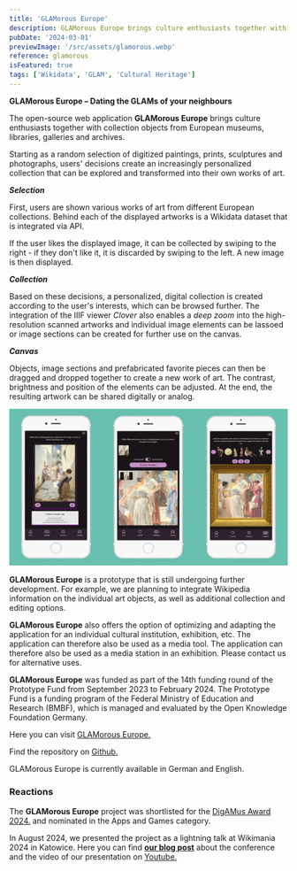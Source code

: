 ```yaml
---
title: 'GLAMorous Europe'
description: GLAMorous Europe brings culture enthusiasts together with collection objects from European museums, libraries, galleries and archives! Starting as a random selection of digitized paintings, prints, sculptures and photographs, an increasingly personalized collection is created that can be explored and transformed into your own works of art.
pubDate: '2024-03-01'
previewImage: '/src/assets/glamorous.webp'
reference: glamorous
isFeatured: true
tags: ['Wikidata', 'GLAM', 'Cultural Heritage']
---
```


**GLAMorous Europe – Dating the GLAMs of your neighbours**

The open-source web application **GLAMorous Europe** brings culture enthusiasts together with collection objects from European museums, libraries, galleries and archives.

Starting as a random selection of digitized paintings, prints, sculptures and photographs, users' decisions create an increasingly personalized collection that can be explored and transformed into their own works of art.

**_Selection_**

First, users are shown various works of art from different European collections. Behind each of the displayed artworks is a Wikidata dataset that is integrated via API.

If the user likes the displayed image, it can be collected by swiping to the right - if they don't like it, it is discarded by swiping to the left. A new image is then displayed.

**_Collection_**

Based on these decisions, a personalized, digital collection is created according to the user's interests, which can be browsed further. The integration of the IIIF viewer _Clover_ also enables a _deep zoom_ into the high-resolution scanned artworks and individual image elements can be lassoed or image sections can be created for further use on the canvas.

**_Canvas_**

Objects, image sections and prefabricated favorite pieces can then be dragged and dropped together to create a new work of art. The contrast, brightness and position of the elements can be adjusted. At the end, the resulting artwork can be shared digitally or analog.

![GLAMorous Europe](/src/assets/glam1.webp)

**GLAMorous Europe** is a prototype that is still undergoing further development. For example, we are planning to integrate Wikipedia information on the individual art objects, as well as additional collection and editing options.

**GLAMorous Europe** also offers the option of optimizing and adapting the application for an individual cultural institution, exhibition, etc. The application can therefore also be used as a media tool. The application can therefore also be used as a media station in an exhibition. Please contact us for alternative uses.

**GLAMorous Europe** was funded as part of the 14th funding round of the Prototype Fund from September 2023 to February 2024. The Prototype Fund is a funding program of the Federal Ministry of Education and Research (BMBF), which is managed and evaluated by the Open Knowledge Foundation Germany.

Here you can visit [GLAMorous Europe.](https://www.glam-europe.de/)

Find the repository on [Github.](https://github.com/digitalwarenkombinat/glamorouseurope)

GLAMorous Europe is currently available in German and English.

### Reactions

The **GLAMorous Europe** project was shortlisted for the [DigAMus Award 2024.](https://digamus-award.de/shortlist/) and nominated in the Apps and Games category.

In August 2024, we presented the project as a lightning talk at Wikimania 2024 in Katowice. Here you can find <a href='/en/blog/the-digitalwarenkombinat-at-wikimania-2024-in-katowice'>**our blog post**</a> about the conference and the video of our presentation on [Youtube.](https://www.youtube.com/live/fRFuWtDKxwM?feature=shared&t=28492)
